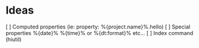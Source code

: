 #  Ideas

[ ] Computed properties (ie: property: %{project.name}%.hello)
[ ] Special properties %{date}% %{time}% or %{dt:format}% etc...
[ ] Index command (hiutil)
